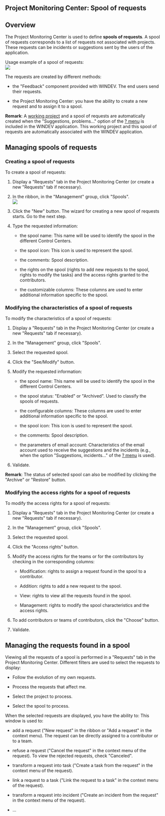 


## Project Monitoring Center: Spool of requests
			



<a name="NOTE1"></a>
<a name="NOTE1_1"></a>


## Overview
<a name="overview_ELTTEXTE000163"></a>
The Project Monitoring Center is used to define **spools of requests**. A spool of requests corresponds to a list of requests not associated with projects. These requests can be incidents or suggestions sent by the users of the application.

Usage example of a spool of requests: <br>![](https://doc.pcsoft.fr/en-US/images/image.awp?langid=3&name=CCSuivi_spool.gif)


The requests are created by different methods:

- the "Feedback" component provided with WINDEV. The end users send their requests.

- the Project Monitoring Center: you have the ability to create a new request and to assign it to a spool.




**Remark**: A [working project](../CCSuivi/3540702.md) and a spool of requests are automatically created when the "Suggestions, problems..." option of the [? menu](../Editeurs/9000070.md) is included in the WINDEV application. This working project and this spool of requests are automatically associated with the WINDEV application.

<a name="NOTE2"></a>
<a name="NOTE2_1"></a>


## Managing spools of requests
<a name="managing_spools_requests_ELTTEXTE000187"></a>


### Creating a spool of requests
<a name="creating_spool_requests_ELTPARAGRAPHE000034"></a>

To create a spool of requests:

1. Display a "Requests" tab in the Project Monitoring Center (or create a new "Requests" tab if necessary). 

2. In the ribbon, in the "Management" group, click "Spools". <br>![](https://doc.pcsoft.fr/en-US/images/image.awp?langid=3&name=CC_Suivi_Spool%20-%20HC%20N%B0001.gif)


3. Click the "New" button. The wizard for creating a new spool of requests starts. Go to the next step.

4. Type the requested information:

	- the spool name: This name will be used to identify the spool in the different Control Centers.

	- the spool icon: This icon is used to represent the spool.

	- the comments: Spool description.

	- the rights on the spool (rights to add new requests to the spool, rights to modify the tasks) and the access rights granted to the contributors.

	- the customizable columns: These columns are used to enter additional information specific to the spool.






<a name="NOTE2_2"></a>


### Modifying the characteristics of a spool of requests
<a name="modifying_the_characteristics_spool_requests_ELTPARAGRAPHE000053"></a>

To modify the characteristics of a spool of requests:

1. Display a "Requests" tab in the Project Monitoring Center (or create a new "Requests" tab if necessary). 

2. In the "Management" group, click "Spools".

3. Select the requested spool.

4. Click the "See/Modify" button.

5. Modify the requested information:

	- the spool name: This name will be used to identify the spool in the different Control Centers.

	- the spool status: "Enabled" or "Archived". Used to classify the spools of requests.

	- the configurable columns: These columns are used to enter additional information specific to the spool.

	- the spool icon: This icon is used to represent the spool.

	- the comments: Spool description.

	- the parameters of email account: Characteristics of the email account used to receive the suggestions and the incidents (e.g., when the option "Suggestions, incidents..." of the [? menu](../Editeurs/9000070.md) is used).




6. Validate.




**Remark**: The status of selected spool can also be modified by clicking the "Archive" or "Restore" button.
<a name="NOTE2_3"></a>


### Modifying the access rights for a spool of requests
<a name="modifying_the_access_rights_for_spool_requests_ELTPARAGRAPHE000079"></a>

To modify the access rights for a spool of requests:

1. Display a "Requests" tab in the Project Monitoring Center (or create a new "Requests" tab if necessary). 

2. In the "Management" group, click "Spools".

3. Select the requested spool.

4. Click the "Access rights" button.

5. Modify the access rights for the teams or for the contributors by checking in the corresponding columns:

	- Modification: rights to assign a request found in the spool to a contributor.

	- Addition: rights to add a new request to the spool.

	- View: rights to view all the requests found in the spool.

	- Management: rights to modify the spool characteristics and the access rights.




6. To add contributors or teams of contributors, click the "Choose" button.

7. Validate.




<a name="NOTE3"></a>
<a name="NOTE3_1"></a>


## Managing the requests found in a spool
<a name="managing_the_requests_found_spool_ELTTEXTE000223"></a>
Viewing all the requests of a spool is performed in a "Requests" tab in the Project Monitoring Center. Different filters are used to select the requests to display: 

- Follow the evolution of my own requests. 

- Process the requests that affect me.

- Select the project to process. 

- Select the spool to process. 




When the selected requests are displayed, you have the ability to: 
This window is used to:

- add a request ("New request" in the ribbon or "Add a request" in the context menu). The request can be directly assigned to a contributor or to a team.

- refuse a request ("Cancel the request" in the context menu of the request). To view the rejected requests, check "Canceled".

- transform a request into task ("Create a task from the request" in the context menu of the request). 

- link a request to a task ("Link the request to a task" in the context menu of the request).

- transform a request into incident ("Create an incident from the request" in the context menu of the request).

- ...





